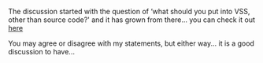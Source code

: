 The discussion started with the question of &#8216;what should you put into VSS, other than source code?' and it has grown from there... you can check it out [here](http://www.gotdotnet.com/Community/MessageBoard/Thread.aspx?id=273572)

You may agree or disagree with my statements, but either way... it is a good discussion to have...